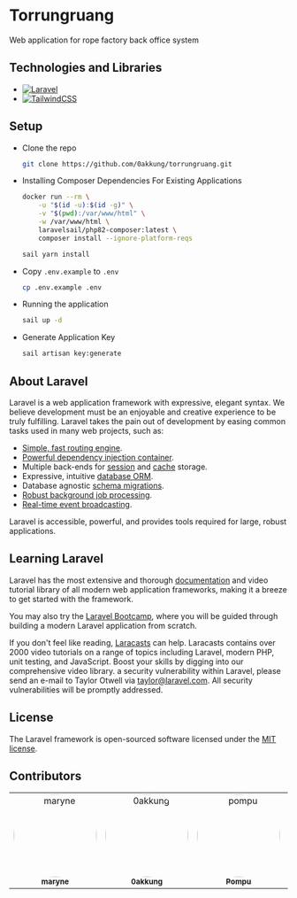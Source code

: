 # Torrungruang

Web application for rope factory back office system

## Technologies and Libraries

* [![Laravel][Laravel.com]][Laravel-url]
* [![TailwindCSS][TailwindCSS.com]][TailwindCSS-url]

## Setup

* Clone the repo
    ```sh
    git clone https://github.com/0akkung/torrungruang.git
    ```

* Installing Composer Dependencies For Existing Applications
    ```sh
    docker run --rm \
        -u "$(id -u):$(id -g)" \
        -v "$(pwd):/var/www/html" \
        -w /var/www/html \
        laravelsail/php82-composer:latest \
        composer install --ignore-platform-reqs
    ```
    ```sh
    sail yarn install
    ```
  
* Copy `.env.example` to `.env`
  ```sh
  cp .env.example .env
  ```

* Running the application
    ```sh
    sail up -d
    ```
  
* Generate Application Key
    ```sh
    sail artisan key:generate
    ```

## About Laravel

Laravel is a web application framework with expressive, elegant syntax. We believe development must be an enjoyable and creative experience to be truly fulfilling. Laravel takes the pain out of development by easing common tasks used in many web projects, such as:

- [Simple, fast routing engine](https://laravel.com/docs/routing).
- [Powerful dependency injection container](https://laravel.com/docs/container).
- Multiple back-ends for [session](https://laravel.com/docs/session) and [cache](https://laravel.com/docs/cache) storage.
- Expressive, intuitive [database ORM](https://laravel.com/docs/eloquent).
- Database agnostic [schema migrations](https://laravel.com/docs/migrations).
- [Robust background job processing](https://laravel.com/docs/queues).
- [Real-time event broadcasting](https://laravel.com/docs/broadcasting).

Laravel is accessible, powerful, and provides tools required for large, robust applications.

## Learning Laravel

Laravel has the most extensive and thorough [documentation](https://laravel.com/docs) and video tutorial library of all modern web application frameworks, making it a breeze to get started with the framework.

You may also try the [Laravel Bootcamp](https://bootcamp.laravel.com), where you will be guided through building a modern Laravel application from scratch.

If you don't feel like reading, [Laracasts](https://laracasts.com) can help. Laracasts contains over 2000 video tutorials on a range of topics including Laravel, modern PHP, unit testing, and JavaScript. Boost your skills by digging into our comprehensive video library.
 a security vulnerability within Laravel, please send an e-mail to Taylor Otwell via [taylor@laravel.com](mailto:taylor@laravel.com). All security vulnerabilities will be promptly addressed.

## License

The Laravel framework is open-sourced software licensed under the [MIT license](https://opensource.org/licenses/MIT).

## Contributors
<table>
  <tbody>
    <tr>
      <td align="center"><a href="https://github.com/AmpornSaejaew"><img src="https://avatars.githubusercontent.com/u/98537729?s=500&v=4" width="150px;" style="border-radius: 100%" alt="maryne"/><br /><sub><b>maryne</b></sub></a><br /><small></small></td>
      <td align="center"><a href="https://github.com/0akkung"><img src="https://avatars.githubusercontent.com/u/98578165?s=500&v=4" width="150px;" style="border-radius: 100%" alt="0akkung"/><br /><sub><b>0akkung</b></sub></a><br /><small></small></td>
      <td align="center"><a href="https://github.com/Pompu"><img src="https://avatars.githubusercontent.com/u/98573939?v=4" width="150px;" style="border-radius: 100%" alt="pompu"/><br /><sub><b>Pompu</b></sub></a><br /><small></small></td>
      <td align="center"><a href="https://github.com/Donutto"><img src="https://avatars.githubusercontent.com/u/98575516?v=4" width="150px;" style="border-radius: 100%" alt="donuto"/><br /><sub><b>Donutto</b></sub></a><br /><small></small></td>

  </tbody>
</table>

<!-- Markdown Links & Images -->
[Laravel.com]: https://img.shields.io/badge/Laravel-FF2D20?style=for-the-badge&logo=laravel&logoColor=white
[Laravel-url]: https://laravel.com
[Spring.io]: https://img.shields.io/badge/Spring-6DB33F?style=for-the-badge&logo=spring&logoColor=white
[Spring-url]: https://spring.io
[Spring.io/spring-boot]: https://img.shields.io/badge/Spring_Boot-F2F4F9?style=for-the-badge&logo=spring-boot
[SpringBoot-url]: https://spring.io/projects/spring-boot]
[TailwindCSS.com]: https://img.shields.io/badge/tailwindcss-%2338B2AC.svg?style=for-the-badge&logo=tailwind-css&logoColor=white
[TailwindCSS-url]: https://tailwindcss.com/
